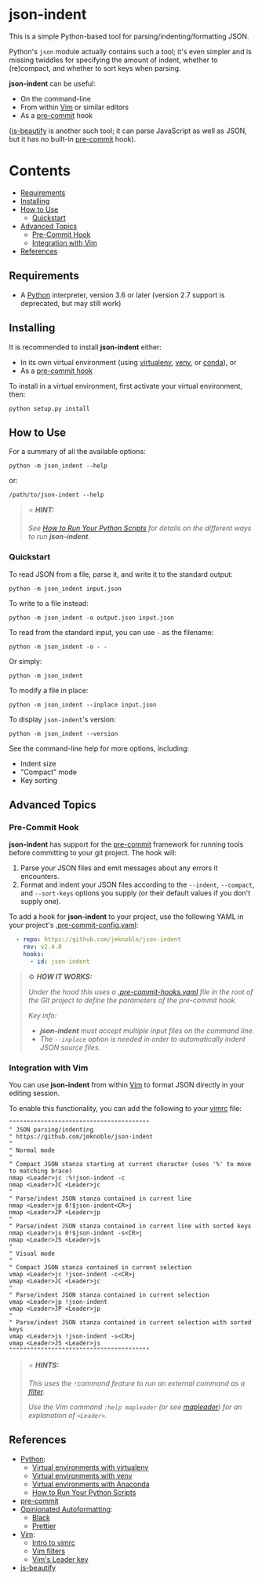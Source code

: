 # json-indent

This is a simple Python-based tool for parsing/indenting/formatting JSON.

Python's `json` module actually contains such a tool; it's even simpler and is
missing twiddles for specifying the amount of indent, whether to (re)compact,
and whether to sort keys when parsing.

**json-indent** can be useful:

- On the command-line
- From within [Vim][] or similar editors
- As a [pre-commit][] hook

([js-beautify][] is another such tool; it can parse JavaScript as well as
JSON, but it has no built-in [pre-commit][] hook).


[begintoc]: #

# Contents

- [Requirements](#requirements)
- [Installing](#installing)
- [How to Use](#how-to-use)
    - [Quickstart](#quickstart)
- [Advanced Topics](#advanced-topics)
    - [Pre-Commit Hook](#pre-commit-hook)
    - [Integration with Vim](#integration-with-vim)
- [References](#references)

[endtoc]: # (Generated by markdown-toc)


## Requirements

- A [Python] interpreter, version 3.6 or later (version 2.7 support is
  deprecated, but may still work)


## Installing

It is recommended to install **json-indent** either:

- In its own virtual environment (using [virtualenv][], [venv][], or
  [conda][]), or
- As a [pre-commit hook](#pre-commit-hook)

To install in a virtual environment, first activate your virtual environment,
then:

    python setup.py install


## How to Use

For a summary of all the available options:

    python -m json_indent --help

or:

    /path/to/json-indent --help

> :star: ***HINT:***
>
> _See [How to Run Your Python Scripts][run-python-scripts] for details on the
> different ways to run **json-indent**._


### Quickstart

To read JSON from a file, parse it, and write it to the standard output:

    python -m json_indent input.json

To write to a file instead:

    python -m json_indent -o output.json input.json

To read from the standard input, you can use `-` as the filename:

    python -m json_indent -o - -

Or simply:

    python -m json_indent

To modify a file in place:

    python -m json_indent --inplace input.json

To display `json-indent`'s version:

    python -m json_indent --version

See the command-line help for more options, including:

- Indent size
- "Compact" mode
- Key sorting


## Advanced Topics

### Pre-Commit Hook

**json-indent** has support for the [pre-commit][] framework for running tools
before committing to your git project.  The hook will:

1. Parse your JSON files and emit messages about any errors it encounters.
2. Format and indent your JSON files according to the `--indent`, `--compact`,
    and `--sort-keys` options you supply (or their default values if you don't
    supply one).

To add a hook for **json-indent** to your project, use the following YAML in
your project's [.pre-commit-config.yaml](examples/.pre-commit-config.yaml):

```yaml
  - repo: https://github.com/jmknoble/json-indent
    rev: v2.4.0
    hooks:
      - id: json-indent
```

> :gear: ***HOW IT WORKS:***
>
> _Under the hood this uses a [.pre-commit-hooks.yaml](.pre-commit-hooks.yaml)
> file in the root of the Git project to define the parameters of the
> pre-commit hook._
>
> _Key info:_
>
> - _**json-indent** must accept multiple input files on the command line._
> - _The `--inplace` option is needed in order to automatically indent JSON
>   source files._


### Integration with Vim

You can use **json-indent** from within [Vim][] to format JSON directly in
your editing session.

To enable this functionality, you can add the following to your [vimrc][]
file:

```viml
""""""""""""""""""""""""""""""""""""""""
" JSON parsing/indenting
" https://github.com/jmknoble/json-indent
"
" Normal mode
"
" Compact JSON stanza starting at current character (uses '%' to move to matching brace)
nmap <Leader>jc :%!json-indent -c
nmap <Leader>JC <Leader>jc
"
" Parse/indent JSON stanza contained in current line
nmap <Leader>jp 0!$json-indent<CR>j
nmap <Leader>JP <Leader>jp
"
" Parse/indent JSON stanza contained in current line with sorted keys
nmap <Leader>js 0!$json-indent -s<CR>j
nmap <Leader>JS <Leader>js
"
" Visual mode
"
" Compact JSON stanza contained in current selection
vmap <Leader>jc !json-indent -c<CR>j
vmap <Leader>JC <Leader>jc
"
" Parse/indent JSON stanza contained in current selection
vmap <Leader>jp !json-indent
vmap <Leader>JP <Leader>jp
"
" Parse/indent JSON stanza contained in current selection with sorted keys
vmap <Leader>js !json-indent -s<CR>j
vmap <Leader>JS <Leader>js
""""""""""""""""""""""""""""""""""""""""
```

> :star: ***HINTS:***
>
> _This uses the `!`_command_ feature to run an external command as a
> [filter][]._
>
> _Use the Vim command `:help mapleader` (or see [mapleader][]) for an
> explanation of `<Leader>`._


## References

- [Python][]:
    - [Virtual environments with virtualenv][virtualenv]
    - [Virtual environments with venv][venv]
    - [Virtual environments with Anaconda][conda]
    - [How to Run Your Python Scripts][run-python-scripts]
- [pre-commit][]
- [Opinionated Autoformatting][]:
    - [Black][]
    - [Prettier][]
- [Vim][]:
    - [Intro to vimrc][vimrc]
    - [Vim filters][filter]
    - [Vim's Leader key][mapleader]
- [js-beautify][]


 [Python]: https://www.python.org/
 [virtualenv]: https://virtualenv.pypa.io/en/latest/
 [venv]: https://docs.python.org/3/library/venv.html
 [conda]: https://docs.conda.io/projects/conda/en/latest/user-guide/tasks/manage-environments.html
 [run-python-scripts]: https://realpython.com/run-python-scripts/

 [pre-commit]: https://pre-commit.com/

 [Opinionated Autoformatting]: https://blog.seangransee.com/2018/09/opinions-on-opinionated-autoformatters/
 [Black]: https://black.readthedocs.io/en/stable/
 [Prettier]: https://prettier.io/

 [Vim]: http://www.vim.org/
 [vimrc]: https://vimhelp.org/usr_05.txt.html#vimrc-intro
 [filter]: https://vimhelp.org/change.txt.html#filter
 [mapleader]: https://vimhelp.org/map.txt.html#mapleader

 [js-beautify]: https://github.com/beautify-web/js-beautify

